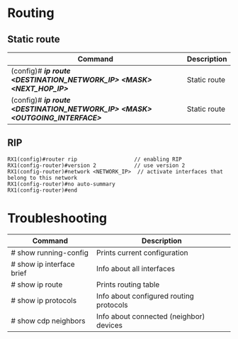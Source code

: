# Routing
## Static route
| Command | Description |
| ---------- | ---------- |
| (config)# ***ip route <DESTINATION_NETWORK_IP> \<MASK> <NEXT_HOP_IP>*** | Static route |
| (config)# ***ip route <DESTINATION_NETWORK_IP> \<MASK> <OUTGOING_INTERFACE>*** | Static route |

## RIP
```
RX1(config)#router rip  				// enabling RIP
RX1(config-router)#version 2  			// use version 2
RX1(config-router)#network <NETWORK_IP>  // activate interfaces that belong to this network
RX1(config-router)#no auto-summary  
RX1(config-router)#end
```

# Troubleshooting
| Command | Description |
| -----------| -----------|
| # show running-config | Prints current configuration |
| # show ip interface brief | Info about all interfaces |
| # show ip route | Prints routing table |
| # show ip protocols | Info about configured routing protocols |
| # show cdp neighbors | Info about connected (neighbor) devices |


